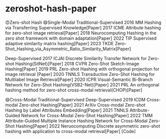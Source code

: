 # zeroshot-hash-paper

😍Zero-shot Hash
😄Single-Modal
Traditional-Supervised
2016 MM Hashing via Transferring Supervised Knowledge[Paper]
2017 ICME Attribute hashing for zero-shot image retrieval[Paper]
2018 Neurocomputing Hashing in the zero shot framework with domain adaptation[Paper]
2022 TIP Supervised adaptive similarity matrix hashing[Paper]
2023 TKDE Zero-Shot_Hashing_via_Asymmetric_Ratio_Similarity_Matrix[Paper]

Deep-Supervised
2017 ICJAI Discrete Similarity Transfer Network for Zero-shot Hashing(SitNet)[Paper]
2018 CVPR Zero-Shot Sketch-Image Hashing[Paper]
2019 PRL Zero-shot Hashing with orthogonal projection for image retrieval [Paper]
2020 TNNLS Transductive Zero-Shot Hashing for Multilabel Image Retrieval[Paper]
2020 ICPR Visual-Semantic Bi-Branch Network for Zero-Shot Hashing(VSB2-Net)[Paper]
2021 PRL An orthogonal hashing method for zero-shot cross-modal retrieval(CHOP)[Paper]

😄Cross-Modal
Traditional-Supervised
Deep-Supervised
2019 ICDM Cross-modal Zero-shot Hashing[Paper]
2021 ArXiv Cross-modal Zero-shot Hashing by Label Attributes Embedding[Paper]
2021 TNNLS Attribute-Guided Network for Cross-Modal Zero-Shot Hashing[Paper]
2022 TMM Attribute-Guided Multiple Instance Hashing Network for Cross-Modal Zero-Shot Hashing[Paper]
2022 Neruocomputing Discrete asymmetric zero-shot hashing with application to cross-modal retrieval[Paper] [Code]

